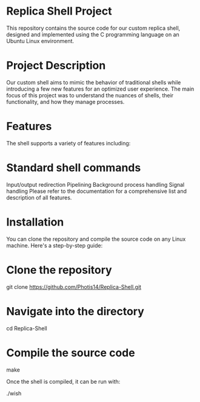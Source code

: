 # Replica Shell Project
This repository contains the source code for our custom replica shell, designed and implemented using the C programming language on an Ubuntu Linux environment.

# Project Description
Our custom shell aims to mimic the behavior of traditional shells while introducing a few new features for an optimized user experience. The main focus of this project was to understand the nuances of shells, their functionality, and how they manage processes.

# Features
The shell supports a variety of features including:

# Standard shell commands
Input/output redirection
Pipelining
Background process handling
Signal handling
Please refer to the documentation for a comprehensive list and description of all features.

# Installation
You can clone the repository and compile the source code on any Linux machine. Here's a step-by-step guide:

# Clone the repository
git clone https://github.com/Photis14/Replica-Shell.git

# Navigate into the directory
cd Replica-Shell

# Compile the source code
make

Once the shell is compiled, it can be run with:

./wish
